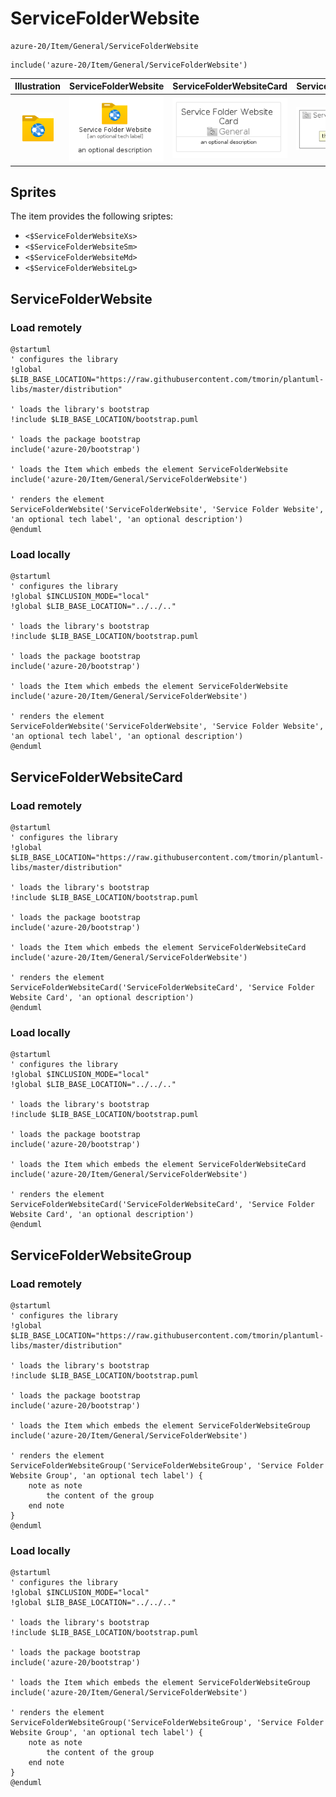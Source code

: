# ServiceFolderWebsite


```text
azure-20/Item/General/ServiceFolderWebsite
```

```text
include('azure-20/Item/General/ServiceFolderWebsite')
```



| Illustration | ServiceFolderWebsite | ServiceFolderWebsiteCard | ServiceFolderWebsiteGroup |
| :---: | :---: | :---: | :---: |
| ![illustration for Illustration](../../../azure-20/Item/General/ServiceFolderWebsite.png) | ![illustration for ServiceFolderWebsite](../../../azure-20/Item/General/ServiceFolderWebsite.Local.png) | ![illustration for ServiceFolderWebsiteCard](../../../azure-20/Item/General/ServiceFolderWebsiteCard.Local.png) | ![illustration for ServiceFolderWebsiteGroup](../../../azure-20/Item/General/ServiceFolderWebsiteGroup.Local.png) |



## Sprites
The item provides the following sriptes:

- `<$ServiceFolderWebsiteXs>`
- `<$ServiceFolderWebsiteSm>`
- `<$ServiceFolderWebsiteMd>`
- `<$ServiceFolderWebsiteLg>`





## ServiceFolderWebsite

### Load remotely
```plantuml
@startuml
' configures the library
!global $LIB_BASE_LOCATION="https://raw.githubusercontent.com/tmorin/plantuml-libs/master/distribution"

' loads the library's bootstrap
!include $LIB_BASE_LOCATION/bootstrap.puml

' loads the package bootstrap
include('azure-20/bootstrap')

' loads the Item which embeds the element ServiceFolderWebsite
include('azure-20/Item/General/ServiceFolderWebsite')

' renders the element
ServiceFolderWebsite('ServiceFolderWebsite', 'Service Folder Website', 'an optional tech label', 'an optional description')
@enduml
```

### Load locally
```plantuml
@startuml
' configures the library
!global $INCLUSION_MODE="local"
!global $LIB_BASE_LOCATION="../../.."

' loads the library's bootstrap
!include $LIB_BASE_LOCATION/bootstrap.puml

' loads the package bootstrap
include('azure-20/bootstrap')

' loads the Item which embeds the element ServiceFolderWebsite
include('azure-20/Item/General/ServiceFolderWebsite')

' renders the element
ServiceFolderWebsite('ServiceFolderWebsite', 'Service Folder Website', 'an optional tech label', 'an optional description')
@enduml
```

## ServiceFolderWebsiteCard

### Load remotely
```plantuml
@startuml
' configures the library
!global $LIB_BASE_LOCATION="https://raw.githubusercontent.com/tmorin/plantuml-libs/master/distribution"

' loads the library's bootstrap
!include $LIB_BASE_LOCATION/bootstrap.puml

' loads the package bootstrap
include('azure-20/bootstrap')

' loads the Item which embeds the element ServiceFolderWebsiteCard
include('azure-20/Item/General/ServiceFolderWebsite')

' renders the element
ServiceFolderWebsiteCard('ServiceFolderWebsiteCard', 'Service Folder Website Card', 'an optional description')
@enduml
```

### Load locally
```plantuml
@startuml
' configures the library
!global $INCLUSION_MODE="local"
!global $LIB_BASE_LOCATION="../../.."

' loads the library's bootstrap
!include $LIB_BASE_LOCATION/bootstrap.puml

' loads the package bootstrap
include('azure-20/bootstrap')

' loads the Item which embeds the element ServiceFolderWebsiteCard
include('azure-20/Item/General/ServiceFolderWebsite')

' renders the element
ServiceFolderWebsiteCard('ServiceFolderWebsiteCard', 'Service Folder Website Card', 'an optional description')
@enduml
```

## ServiceFolderWebsiteGroup

### Load remotely
```plantuml
@startuml
' configures the library
!global $LIB_BASE_LOCATION="https://raw.githubusercontent.com/tmorin/plantuml-libs/master/distribution"

' loads the library's bootstrap
!include $LIB_BASE_LOCATION/bootstrap.puml

' loads the package bootstrap
include('azure-20/bootstrap')

' loads the Item which embeds the element ServiceFolderWebsiteGroup
include('azure-20/Item/General/ServiceFolderWebsite')

' renders the element
ServiceFolderWebsiteGroup('ServiceFolderWebsiteGroup', 'Service Folder Website Group', 'an optional tech label') {
    note as note
        the content of the group
    end note
}
@enduml
```

### Load locally
```plantuml
@startuml
' configures the library
!global $INCLUSION_MODE="local"
!global $LIB_BASE_LOCATION="../../.."

' loads the library's bootstrap
!include $LIB_BASE_LOCATION/bootstrap.puml

' loads the package bootstrap
include('azure-20/bootstrap')

' loads the Item which embeds the element ServiceFolderWebsiteGroup
include('azure-20/Item/General/ServiceFolderWebsite')

' renders the element
ServiceFolderWebsiteGroup('ServiceFolderWebsiteGroup', 'Service Folder Website Group', 'an optional tech label') {
    note as note
        the content of the group
    end note
}
@enduml
```

